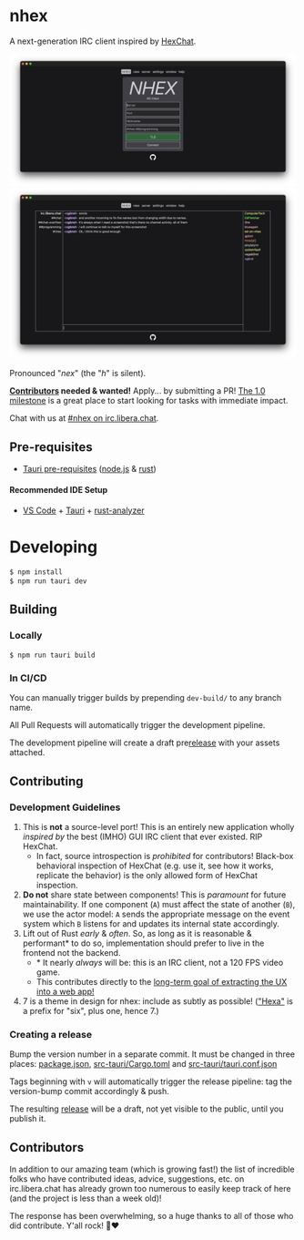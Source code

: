 # nhex

A next-generation IRC client inspired by [HexChat](https://hexchat.github.io/).

![](./public/screenshots/nh_conn.png)
![](./public/screenshots/nh_irc.png)

Pronounced "_nex_" (the "_h_" is silent).

**[Contributors](#contributing) needed & wanted!** Apply... by submitting a PR! [The 1.0 milestone](https://github.com/nhexirc/client/milestone/1) is a great place to start looking for tasks with immediate impact.

Chat with us at [#nhex on irc.libera.chat](https://web.libera.chat/?channel=#nhex).

## Pre-requisites

* [Tauri pre-requisites](https://tauri.app/v1/guides/getting-started/prerequisites/) ([node.js](https://nodejs.org/en/download) & [rust](https://www.rust-lang.org/tools/install))

#### Recommended IDE Setup

- [VS Code](https://code.visualstudio.com/) + [Tauri](https://marketplace.visualstudio.com/items?itemName=tauri-apps.tauri-vscode) + [rust-analyzer](https://marketplace.visualstudio.com/items?itemName=rust-lang.rust-analyzer)

# Developing

```shell
$ npm install
$ npm run tauri dev
```

## Building

### Locally

```shell
$ npm run tauri build
```

### In CI/CD

You can manually trigger builds by prepending `dev-build/` to any branch name.

All Pull Requests will automatically trigger the development pipeline.

The development pipeline will create a draft pre[release](https://github.com/nhexirc/nhex/releases) with your assets attached.

## Contributing

### Development Guidelines

1. This is **not** a source-level port! This is an entirely new application wholly _inspired by_ the best (IMHO) GUI IRC client that ever existed. RIP HexChat.
   * In fact, source introspection is *prohibited* for contributors! Black-box behavioral inspection of HexChat (e.g. use it, see how it works, replicate the behavior) is the only allowed form of HexChat inspection.
1. **Do not** share state between components! This is *paramount* for future maintainability. If one component (`A`) must affect the state of another (`B`), we use the actor model: `A` sends the appropriate message on the event system which `B` listens for and updates its internal state accordingly.
1. Lift out of Rust _early_ & _often_. So, as long as it is reasonable & performant* to do so, implementation should prefer to live in the frontend not the backend.
    * \* It nearly _always_ will be: this is an IRC client, not a 120 FPS video game.
    * This contributes directly to the [long-term goal of extracting the UX into a web app!](https://github.com/nhexirc/client/issues/17)
1. 7 is a theme in design for nhex: include as subtly as possible! (["Hexa"](https://en.wikipedia.org/wiki/Numeral_prefix#Table_of_number_prefixes_in_English) is a prefix for "six", plus one, hence 7.)

### Creating a release

Bump the version number in a separate commit. It must be changed in three places: [package.json](https://github.com/nhexirc/nhex/blob/f74ff9810af2007162e98e7cd84f2f6347662407/package.json#L4), [src-tauri/Cargo.toml](https://github.com/nhexirc/nhex/blob/f74ff9810af2007162e98e7cd84f2f6347662407/src-tauri/Cargo.toml#L3) and [src-tauri/tauri.conf.json](https://github.com/nhexirc/nhex/blob/f74ff9810af2007162e98e7cd84f2f6347662407/src-tauri/tauri.conf.json#L10)
 
Tags beginning with `v` will automatically trigger the release pipeline: tag the version-bump commit accordingly & push.

The resulting [release](https://github.com/nhexirc/nhex/releases) will be a draft, not yet visible to the public, until you publish it.

## Contributors

In addition to our amazing team (which is growing fast!) the list of incredible folks who have contributed ideas, advice, suggestions, etc. on irc.libera.chat has already grown too numerous to easily keep track of here (and the project is less than a week old)!

The response has been overwhelming, so a huge thanks to all of those who did contribute. Y'all rock! 🤘❤️
